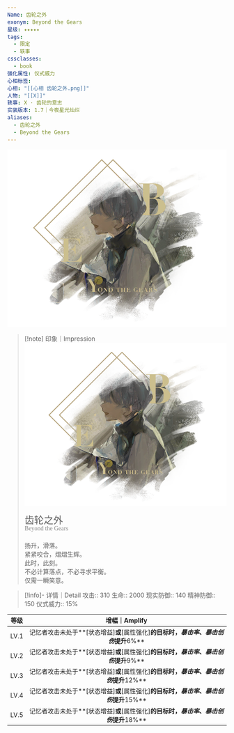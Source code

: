 ```yaml
---
Name: 齿轮之外
exonym: Beyond the Gears
星级: ✦✦✦✦✦
tags:
  - 限定
  - 轶事
cssclasses:
  - book
强化属性: 仪式威力
心相标签: 
心相: "[[心相 齿轮之外.png]]"
人物: "[[X]]"
轶事: X · 齿轮的意志
实装版本: 1.7｜今夜星光灿烂
aliases:
  - 齿轮之外
  - Beyond the Gears
---
```

![cover](assets/齿轮之外｜Beyond%20the%20Gears.assets/心相%20齿轮之外.png)

> [!note] 印象｜Impression
> ![心相 齿轮之外|inlL|300](assets/齿轮之外｜Beyond%20the%20Gears.assets/心相%20齿轮之外.png)
> <p style="font-family: '家族宋', sans-serif; font-size: 22px; line-height: 0.75; text-indent: 0;">齿轮之外<br><span style="font-family: serif; font-size: 14px; color: #888888;">Beyond the Gears</span></p>
> 
> 扬升，滑落。  
> 紧紧咬合，熠熠生辉。  
> 此时，此刻。  
> 不必计算落点，不必寻求平衡。  
> 仅需一瞬笑意。

> [!info]- 详情｜Detail
> 攻击:: 310
> 生命:: 2000
> 现实防御:: 140
> 精神防御:: 150
> 仪式威力:: 15%

| 等级 |                        增幅｜Amplify                         |
| :--: | :----------------------------------------------------------: |
| LV.1 | 记忆者攻击未处于**[状态增益]**或**[属性强化]**的目标时，*暴击率*、*暴击创伤*提升**6%** |
| LV.2 | 记忆者攻击未处于**[状态增益]**或**[属性强化]**的目标时，*暴击率*、*暴击创伤*提升**9%** |
| LV.3 | 记忆者攻击未处于**[状态增益]**或**[属性强化]**的目标时，*暴击率*、*暴击创伤*提升**12%** |
| LV.4 | 记忆者攻击未处于**[状态增益]**或**[属性强化]**的目标时，*暴击率*、*暴击创伤*提升**15%** |
| LV.5 | 记忆者攻击未处于**[状态增益]**或**[属性强化]**的目标时，*暴击率*、*暴击创伤*提升**18%** |
